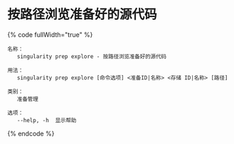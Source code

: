 # 按路径浏览准备好的源代码

{% code fullWidth="true" %}
```
名称：
   singularity prep explore - 按路径浏览准备好的源代码

用法：
   singularity prep explore [命令选项] <准备ID|名称> <存储 ID|名称> [路径]

类别：
   准备管理

选项：
   --help, -h  显示帮助
```
{% endcode %}